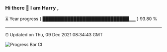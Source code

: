 ### Hi there 👋 I am Harry , 

⏳ Year progress { ████████████████████████████▁▁ } 93.80 %

---

⏰ Updated on Thu, 09 Dec 2021 08:34:43 GMT

![Progress Bar CI](https://github.com/duykhang68/duykhang68/workflows/Progress%20Bar%20CI/badge.svg)
